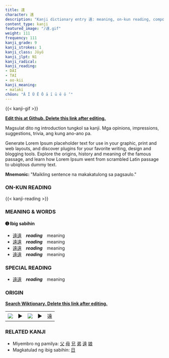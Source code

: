 ```yaml
---
title: 遠
character: 遠
description: "Kanji dictionary entry 遠: meaning, on-kun reading, compounds, origin, related kanji"
content_type: kanji
featured_image: "/遠.gif"
weight: 111
frequency: 111
kanji_grade: 9
kanji_strokes: 1
kanji_class: Jōyō
kanji_jlpt: N1
kanji_radical: 
kanji_reading: 
- DAI
- TAI
- oo-kii
kanji_meaning:
- malaki
chōon: "Ā Ī Ū Ē Ō ā ī ū ē ō ’"
---
```

[//]: # (Don't edit the line below. Kanji animated GIF code is automatically generated.)
{{< kanji-gif >}}

[//]: # (Edit below this line.)

**[Edit this at Github. Delete this link after editing.](https://github.com/tim0g/tim/tree/main/content/kanji/遠/index.md)**

Magsulat dito ng introduction tungkol sa kanji. Mga opinions, impressions, suggestions, trivia, ang kung ano-ano pa.

Generate Lorem Ipsum placeholder text for use in your graphic, print and web layouts, and discover plugins for your favorite writing, design and blogging tools. Explore the origins, history and meaning of the famous passage, and learn how Lorem Ipsum went from scrambled Latin passage to ubiqitous dummy text.
 
**Mnemonic:** "Maikling sentence na makakatulong sa pagsaulo."

### ON-KUN READING

[//]: # (Don't edit the line below. ON-KUN READING code is automatically generated.)
{{< kanji-reading >}}

### MEANING & WORDS

#### ➊ **Ibig sabihin**
  - [遠](../遠)[遠](../遠)　***reading***　meaning
  - [遠](../遠)[遠](../遠)　***reading***　meaning
  - [遠](../遠)[遠](../遠)　***reading***　meaning
  - [遠](../遠)[遠](../遠)　***reading***　meaning

### SPECIAL READING
  - [遠](../遠)[遠](../遠)　***reading***　meaning

### ORIGIN

**[Search Wiktionary. Delete this link after editing.](https://wiktionary.org/wiki/遠)**
<table class="kanji-table"><tr><td>
<img src="60px-遠-bronze.svg.png">
</td><td>▶</td><td>
<img src="60px-遠-oracle.svg.png">
</td><td>▶</td>
<td class="kanji-origin">遠</td>
</tr></table>

### RELATED KANJI
- Miyembro ng pamilya: [父](../父) [母](../母) [兄](../兄) [弟](../弟) [遠](../遠) [娘](../娘)
- Magkatulad ng ibig sabihin: [日](../日)

